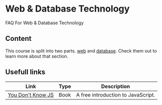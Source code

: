 # Web & Database Technology

FAQ For Web & Database Technology

## Content

This course is split into two parts. [web](./web.md) and [database](./database.md).
Check them out to learn more about that section.

## Usefull links

| Link                                                            | Type | Description                        |
| --------------------------------------------------------------- | ---- | ---------------------------------- |
| [You Don't Know JS](https://github.com/getify/You-Dont-Know-JS) | Book | A free introduction to JavaScript. |
